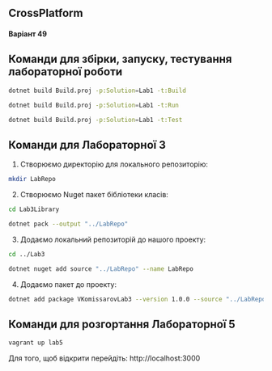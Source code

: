 ## CrossPlatform
#### Варіант 49
## Команди для збірки, запуску, тестування лабораторної роботи
```bash
dotnet build Build.proj -p:Solution=Lab1 -t:Build
```
```bash
dotnet build Build.proj -p:Solution=Lab1 -t:Run
```
```bash
dotnet build Build.proj -p:Solution=Lab1 -t:Test
```
## Команди для Лабораторної 3
1. Створюємо директорію для локального репозиторію:
```bash
mkdir LabRepo
```
2. Створюємо Nuget пакет бібліотеки класів:
```bash
cd Lab3Library
```
```bash
dotnet pack --output "../LabRepo"
```
3. Додаємо локальний репозиторій до нашого проекту:
```bash
cd ../Lab3
```
```bash
dotnet nuget add source "../LabRepo" --name LabRepo
```
4. Додаємо пакет до проекту:
```bash
dotnet add package VKomissarovLab3 --version 1.0.0 --source "../LabRepo"
```
## Команди для розгортання Лабораторної 5
```bash
vagrant up lab5
```
Для того, щоб відкрити перейдіть: http://localhost:3000
